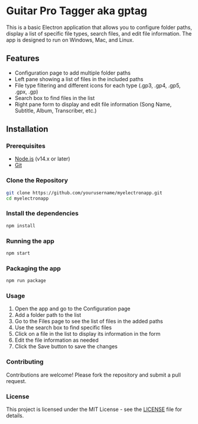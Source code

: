 # Guitar Pro Tagger aka gptag

This is a basic Electron application that allows you to configure folder paths, display a list of specific file types, search files, and edit file information. The app is designed to run on Windows, Mac, and Linux.

## Features
- Configuration page to add multiple folder paths
- Left pane showing a list of files in the included paths
- File type filtering and different icons for each type (.gp3, .gp4, .gp5, .gpx, .gp)
- Search box to find files in the list
- Right pane form to display and edit file information (Song Name, Subtitle, Album, Transcriber, etc.)

## Installation

### Prerequisites
- [Node.js](https://nodejs.org/) (v14.x or later)
- [Git](https://git-scm.com/)

### Clone the Repository
```sh
git clone https://github.com/yourusername/myelectronapp.git
cd myelectronapp
```

### Install the dependencies
```sh
npm install
```

### Running the app
```sh
npm start
```

### Packaging the app
```sh
npm run package
```

### Usage
1. Open the app and go to the Configuration page
2. Add a folder path to the list
3. Go to the Files page to see the list of files in the added paths
4. Use the search box to find specific files
5. Click on a file in the list to display its information in the form
6. Edit the file information as needed
7. Click the Save button to save the changes

### Contributing
Contributions are welcome! Please fork the repository and submit a pull request.

### License
This project is licensed under the MIT License - see the [LICENSE](LICENSE) file for details.

